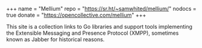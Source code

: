 +++
name   = "Mellium"
repo   = "https://sr.ht/~samwhited/mellium/"
nodocs = true
donate = "https://opencollective.com/mellium"
+++



This site is a collection links to Go libraries and support tools implementing
the Extensible Messaging and Presence Protocol (XMPP), sometimes known as Jabber
for historical reasons.
